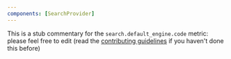 ```yaml
---
components: [SearchProvider]
---
```


This is a stub commentary for the `search.default_engine.code` metric: please feel free to edit (read the
[contributing guidelines](https://github.com/mozilla/glean-annotations/blob/main/CONTRIBUTING.md)
if you haven't done this before)
